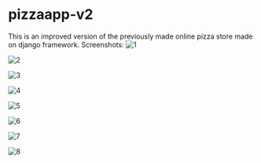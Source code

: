 # pizzaapp-v2
This is an improved version of the previously made online pizza store made on django framework.
Screenshots:
![1](https://user-images.githubusercontent.com/72996825/120060585-399a0080-c076-11eb-8ccc-c51d767cf842.PNG)

![2](https://user-images.githubusercontent.com/72996825/120060590-3bfc5a80-c076-11eb-8fac-c16dc9256329.PNG)

![3](https://user-images.githubusercontent.com/72996825/120060593-3dc61e00-c076-11eb-9548-558c2e45ff33.PNG)

![4](https://user-images.githubusercontent.com/72996825/120060594-3e5eb480-c076-11eb-868c-eeefe4d9175f.PNG)

![5](https://user-images.githubusercontent.com/72996825/120060595-3ef74b00-c076-11eb-8b24-619b81990520.PNG)

![6](https://user-images.githubusercontent.com/72996825/120060596-3f8fe180-c076-11eb-980b-a0e0e7b1f310.PNG)

![7](https://user-images.githubusercontent.com/72996825/120060598-3f8fe180-c076-11eb-9509-6ddc2fc787dd.PNG)

![8](https://user-images.githubusercontent.com/72996825/120060599-40287800-c076-11eb-934d-8c54d8f2e55d.PNG)

